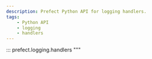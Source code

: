 ```yaml
---
description: Prefect Python API for logging handlers.
tags:
    - Python API
    - logging
    - handlers
---
```


::: prefect.logging.handlers
"""
